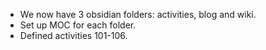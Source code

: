 - We now have 3 obsidian folders: activities, blog and wiki.
- Set up MOC for each folder.
- Defined activities 101-106.